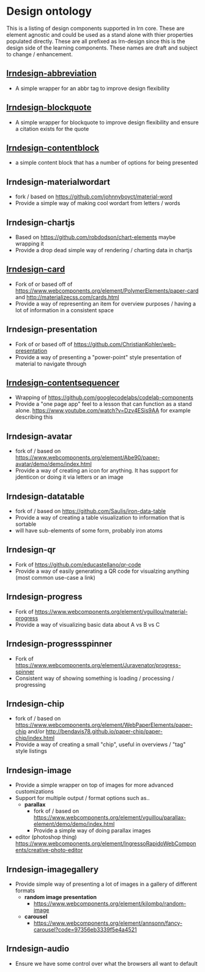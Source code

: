 # Design ontology
This is a listing of design components supported in lrn core. These are element agnostic and could be used as a stand alone with thier properties populated directly. These are all prefixed as lrn-design since this is the design side of the learning components. These names are draft and subject to change / enhancement.
## [lrndesign-abbreviation](https://github.com/LRNWebComponents/lrndesign-abbreviation/)
- A simple wrapper for an abbr tag to improve design flexibility
## [lrndesign-blockquote](https://github.com/LRNWebComponents/lrndesign-blockquote)
- A simple wrapper for blockquote to improve design flexibility and ensure a citation exists for the quote
## [lrndesign-contentblock](https://github.com/LRNWebComponents/lrndesign-contentblock)
- a simple content block that has a number of options for being presented

## lrndesign-materialwordart
- fork / based on https://github.com/johnnyboyct/material-word
- Provide a simple way of making cool wordart from letters / words
## lrndesign-chartjs
- Based on https://github.com/robdodson/chart-elements maybe wrapping it
- Provide a drop dead simple way of rendering / charting data in chartjs
## [lrndesign-card](https://github.com/LRNWebComponents/lrndesign-card)
- Fork of or based off of https://www.webcomponents.org/element/PolymerElements/paper-card and http://materializecss.com/cards.html
- Provide a way of representing an item for overview purposes / having a lot of information in a consistent space
## lrndesign-presentation
- Fork of or based off of https://github.com/ChristianKohler/web-presentation
- Provide a way of presenting a "power-point" style presentation of material to navigate through
## [lrndesign-contentsequencer](https://github.com/LRNWebComponents/lrndesign-contentsequencer)
- Wrapping of https://github.com/googlecodelabs/codelab-components
- Provide a "one page app" feel to a lesson that can function as a stand alone. https://www.youtube.com/watch?v=Dzv4ESis9AA for example describing this
## lrndesign-avatar
- fork of / based on https://www.webcomponents.org/element/Abe90/paper-avatar/demo/demo/index.html
- Provide a way of creating an icon for anything. It has support for jdenticon or doing it via letters or an image
## lrndesign-datatable
- fork of / based on https://github.com/Saulis/iron-data-table
- Provide a way of creating a table visualization to information that is sortable
- will have sub-elements of some form, probably iron atoms
## lrndesign-qr
- Fork of https://github.com/educastellano/qr-code
- Provide a way of easily generating a QR code for visualzing anything (most common use-case a link)
## lrndesign-progress
- Fork of https://www.webcomponents.org/element/vguillou/material-progress
- Provide a way of visualizing basic data about A vs B vs C
## lrndesign-progressspinner
- Fork of https://www.webcomponents.org/element/Juravenator/progress-spinner
- Consistent way of showing something is loading / processing / progressing
## lrndesign-chip
- fork of / based on https://www.webcomponents.org/element/WebPaperElements/paper-chip and/or http://bendavis78.github.io/paper-chip/paper-chip/index.html
- Provide a way of creating a small "chip", useful in overviews / "tag" style listings
## lrndesign-image
- Provide a simple wrapper on top of images for more advanced customizations
- Support for multiple output / format options such as..
  - **parallax**
    - fork of / based on https://www.webcomponents.org/element/vguillou/parallax-element/demo/demo/index.html
    - Provide a simple way of doing parallax images
- editor (photoshop thing) https://www.webcomponents.org/element/IngressoRapidoWebComponents/creative-photo-editor
## lrndesign-imagegallery
- Provide simple way of presenting a lot of images in a gallery of different formats
  - **random image presentation**
    - https://www.webcomponents.org/element/kilombo/random-image
  - **carousel**
    - https://www.webcomponents.org/element/annsonn/fancy-carousel?code=97356eb3339f5e4a4521
## lrndesign-audio
- Ensure we have some control over what the browsers all want to default <audio> to mean
  - **simple**
    - fork of https://www.webcomponents.org/element/gorork/paper-audio-player & https://www.webcomponents.org/element/Link2Twenty/wave-player?code=3857636ac4044fd5743a
    - Simple wrapper on audio tag that's very clean and standardized
